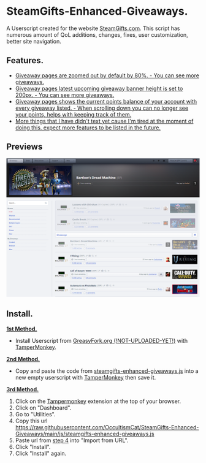 # SteamGifts-Enhanced-Giveaways.
A Userscript created for the website [SteamGifts.com](https://www.steamgifts.com). This script has numerous amount of QoL additions, changes, fixes, user customization, better site navigation.

## Features.
* <ins>Giveaway pages are zoomed out by default by 80%. - You can see more giveaways.</ins>
* <ins>Giveaway pages latest upcoming giveaway banner height is set to 200px. - You can see more giveaways.</ins>
* <ins>Giveaway pages shows the current points balance of your account with every giveaway listed. - When scrolling down you can no longer see your points, helps with keeping track of them.</ins>
* <ins>More things that I have didn't text yet cause I'm tired at the moment of doing this. expect more features to be listed in the future.</ins>

## Previews
![SteamGifts-Enhanced-Giveaways-Preview-1](https://raw.githubusercontent.com/OccultismCat/SteamGifts-Enhanced-Giveaways/main/resources/previews/SteamGifts-Enhanced-Giveaways-Preview-1.png)

## Install.
**<ins>1st Method.</ins>**
* Install Userscript from [GreasyFork.org (!NOT-UPLOADED-YET!)](https://greasyfork.org/en/scripts/) with [TamperMonkey](https://www.tampermonkey.net).

**<ins>2nd Method.</ins>**
* Copy and paste the code from [steamgifts-enhanced-giveaways.js](https://raw.githubusercontent.com/OccultismCat/SteamGifts-Enhanced-Giveaways/main/js/steamgifts-enhanced-giveaways.js) into a new empty userscript with [TamperMonkey](https://www.tampermonkey.net) then save it.

**<ins>3rd Method.</ins>**
1. Click on the [Tampermonkey](https://www.tampermonkey.net/) extension at the top of your browser.
2. Click on "Dashboard".
3. Go to "Utilities".
4. Copy this url https://raw.githubusercontent.com/OccultismCat/SteamGifts-Enhanced-Giveaways/main/js/steamgifts-enhanced-giveaways.js
5. Paste url from [step 4](https://raw.githubusercontent.com/OccultismCat/SteamGifts-Enhanced-Giveaways/main/js/steamgifts-enhanced-giveaways.js) into "Import from URL".
6. Click "Install".
7. Click "Install" again.